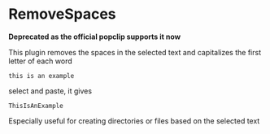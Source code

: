 # RemoveSpaces

**Deprecated as the official popclip supports it now**

This plugin removes the spaces in the selected text and capitalizes the first letter of each word
```
this is an example
```
select and paste, it gives
```
ThisIsAnExample
```
Especially useful for creating directories or files based on the selected text

